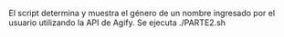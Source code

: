 El script determina y muestra el género de un nombre ingresado por el usuario utilizando la API de Agify.
Se ejecuta ./PARTE2.sh
